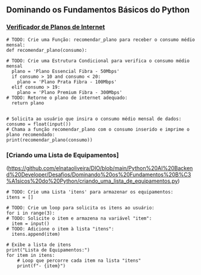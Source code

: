 ## Dominando os Fundamentos Básicos do Python

### [Verificador de Planos de Internet](https://github.com/elnataoliveira/DIO/blob/main/Python%20AI%20Backend%20Developer/Desafios/Dominando%20os%20Fundamentos%20B%C3%A1sicos%20do%20Python/verificador_de_planos_de_internet.py)

```
# TODO: Crie uma Função: recomendar_plano para receber o consumo médio mensal:
def recomendar_plano(consumo):
  
# TODO: Crie uma Estrutura Condicional para verifica o consumo médio mensal
  plano = 'Plano Essencial Fibra - 50Mbps'
  if consumo > 10 and consumo < 20:
    plano = 'Plano Prata Fibra - 100Mbps'
  elif consumo > 19:
    plano = 'Plano Premium Fibra - 300Mbps'
# TODO: Retorne o plano de internet adequado:
  return plano
    

# Solicita ao usuário que insira o consumo médio mensal de dados:
consumo = float(input())
# Chama a função recomendar_plano com o consumo inserido e imprime o plano recomendado:
print(recomendar_plano(consumo))
```

### [Criando uma Lista de Equipamentos]
(https://github.com/elnataoliveira/DIO/blob/main/Python%20AI%20Backend%20Developer/Desafios/Dominando%20os%20Fundamentos%20B%C3%A1sicos%20do%20Python/criando_uma_lista_de_equipamentos.py)

```
# TODO: Crie uma Lista 'itens' para armazenar os equipamentos:
itens = []

# TODO: Crie um loop para solicita os itens ao usuário:
for i in range(3):
# TODO: Solicite o item e armazena na variável "item":
  item = input()
# TODO: Adicione o item à lista "itens":
  itens.append(item)

# Exibe a lista de itens
print("Lista de Equipamentos:")  
for item in itens:
    # Loop que percorre cada item na lista "itens"
    print(f"- {item}")
```
